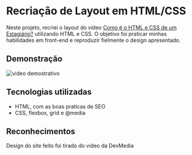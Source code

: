 # Recriação de Layout em HTML/CSS 

Neste projeto, recriei o layout do vídeo [Como é o HTML e CSS de um Estagiário?](https://www.youtube.com/watch?v=YPYwND5WGxw) utilizando HTML e CSS. O objetivo foi praticar minhas habilidades em front-end e reproduzir fielmente o design apresentado.

## Demonstração

![video demostrativo](demostracao.gif)

## Tecnologias utilizadas

- HTML, com as boas praticas de SEO
- CSS, flexbox, grid e @media

## Reconhecimentos

Design do site feito foi tirado do video da DevMedia
